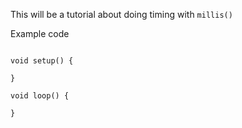 This will be a tutorial about doing timing with `millis()`

Example code
```Arduino

void setup() {

}

void loop() {

}
```

